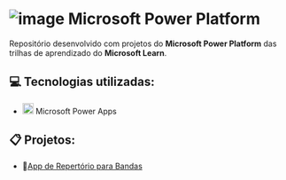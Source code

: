 # ![image](https://github.com/leomoraesitu/PowerApps/assets/128606856/6df2c172-5098-444e-b0bb-2c2cb1d3d986) Microsoft Power Platform

Repositório desenvolvido com projetos do **Microsoft Power Platform** das trilhas de aprendizado do **Microsoft Learn**.

## 💻 Tecnologias utilizadas:
- <img src="https://github.com/leomoraesitu/PowerApps/assets/128606856/05541a35-8864-4429-9c45-76f92a2454f7" width="20"> Microsoft Power Apps

## 📋 Projetos:
- 🎸[App de Repertório para Bandas](https://github.com/leomoraesitu/PowerApps/tree/master/app_repertorio)
